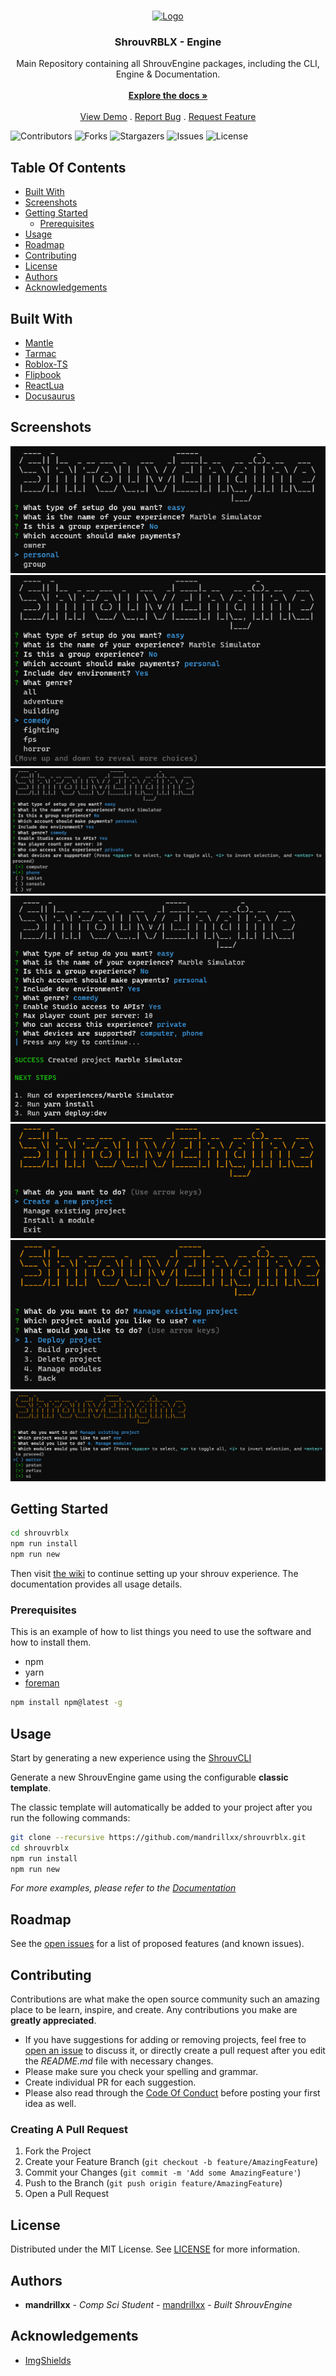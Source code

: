 <br/>
<p align="center">
  <a href="https://github.com/mandrillxx/shrouvrblx">
    <img src="https://cdn-icons-png.flaticon.com/512/6008/6008504.png" alt="Logo" width="128" height="128">
  </a>

  <h3 align="center">ShrouvRBLX - Engine </h3>

  <p align="center">
    Main Repository containing all ShrouvEngine packages, including the CLI, Engine & Documentation.
    <br/>
    <br/>
    <a href="./wiki"><strong>Explore the docs »</strong></a>
    <br/>
    <br/>
    <a href="https://github.com/mandrillxx/shrouvrblx">View Demo</a>
    .
    <a href="https://github.com/mandrillxx/shrouvrblx/issues">Report Bug</a>
    .
    <a href="https://github.com/mandrillxx/shrouvrblx/issues">Request Feature</a>
  </p>
</p>

![Contributors](https://img.shields.io/github/contributors/mandrillxx/shrouvrblx?color=dark-green) ![Forks](https://img.shields.io/github/forks/mandrillxx/shrouvrblx?style=social) ![Stargazers](https://img.shields.io/github/stars/mandrillxx/shrouvrblx?style=social) ![Issues](https://img.shields.io/github/issues/mandrillxx/shrouvrblx) ![License](https://img.shields.io/github/license/mandrillxx/shrouvrblx) 

## Table Of Contents

* [Built With](#built-with)
* [Screenshots](#screenshots)
* [Getting Started](#getting-started)
  * [Prerequisites](#prerequisites)
* [Usage](#usage)
* [Roadmap](#roadmap)
* [Contributing](#contributing)
* [License](#license)
* [Authors](#authors)
* [Acknowledgements](#acknowledgements)

## Built With

- [Mantle](https://github.com/blake-mealey/mantle)
- [Tarmac](https://github.com/Roblox/tarmac/releases)
- [Roblox-TS](https://roblox-ts.com/)
- [Flipbook](https://github.com/flipbook-labs/flipbook)
- [ReactLua](https://github.com/jsdotlua/react-lua)
- [Docusaurus](https://github.com/facebook/docusaurus)

## Screenshots
![](images/screenshot1.png) ![](images/screenshot2.png)
![](images/screenshot3.png) ![](images/screenshot4.png)
![](images/screenshot5.png) ![](images/screenshot6.png)
![](images/screenshot7.png)

## Getting Started

```bash
cd shrouvrblx
npm run install
npm run new
```
Then visit [the wiki](./wiki) to continue setting up your shrouv experience. The documentation provides all usage details.

### Prerequisites

This is an example of how to list things you need to use the software and how to install them.

* npm
* yarn
* [foreman](https://github.com/Roblox/foreman)

```sh
npm install npm@latest -g
```

## Usage

Start by generating a new experience using the [ShrouvCLI](https://github.com/mandrillxx/shrouvcli)

Generate a new ShrouvEngine game using the configurable **classic template**.

The classic template will automatically be added to your project after you run the following commands:

```bash title="Project Root Directory"
git clone --recursive https://github.com/mandrillxx/shrouvrblx.git
cd shrouvrblx
npm run install
npm run new
```

_For more examples, please refer to the [Documentation](./wiki)_

## Roadmap

See the [open issues](https://github.com/mandrillxx/shrouvrblx/issues) for a list of proposed features (and known issues).

## Contributing

Contributions are what make the open source community such an amazing place to be learn, inspire, and create. Any contributions you make are **greatly appreciated**.
* If you have suggestions for adding or removing projects, feel free to [open an issue](https://github.com/mandrillxx/shrouvrblx/issues/new) to discuss it, or directly create a pull request after you edit the *README.md* file with necessary changes.
* Please make sure you check your spelling and grammar.
* Create individual PR for each suggestion.
* Please also read through the [Code Of Conduct](https://github.com/mandrillxx/shrouvrblx/blob/main/CODE_OF_CONDUCT.md) before posting your first idea as well.

### Creating A Pull Request

1. Fork the Project
2. Create your Feature Branch (`git checkout -b feature/AmazingFeature`)
3. Commit your Changes (`git commit -m 'Add some AmazingFeature'`)
4. Push to the Branch (`git push origin feature/AmazingFeature`)
5. Open a Pull Request

## License

Distributed under the MIT License. See [LICENSE](https://github.com/mandrillxx/shrouvrblx/blob/main/LICENSE.md) for more information.

## Authors

* **mandrillxx** - *Comp Sci Student* - [mandrillxx](https://github.com/mandrillxx/) - *Built ShrouvEngine*

## Acknowledgements

* [ImgShields](https://shields.io/)
